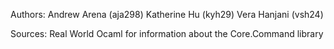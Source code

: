 
Authors:
    Andrew Arena (aja298)
    Katherine Hu (kyh29)
    Vera Hanjani (vsh24)


Sources: Real World Ocaml for information about the Core.Command library 